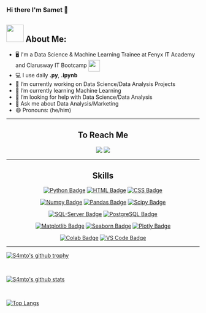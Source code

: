 ### Hi there I'm Samet 👋


## <img src="https://raw.githubusercontent.com/TheDudeThatCode/TheDudeThatCode/master/Assets/Developer.gif" width="45px"> About Me:
- 🖥️ I'm a Data Science & Machine Learning Trainee at Fenyx IT Academy and Clarusway IT Bootcamp 
      <a href="https://clarusway.com"><img align="center" src="https://coursereport-production.imgix.net/uploads/school/logo/1167/original/CW_3d_transparent2.png?w=200&h=200&dpr=1&q=75" width="30"></a>
- 💻 I use daily  **.py**, **.ipynb**
- 🔭 I’m currently working on Data Science/Data Analysis Projects
- 🌱 I’m currently learning Machine Learning
- 🤔 I’m looking for help with Data Science/Data Analysis
- 💬 Ask me about Data Analysis/Marketing
- 😄 Pronouns: (he/him)

---

<center>
  
## To Reach Me
[![](https://img.shields.io/badge/LinkedIn-0077B5?style=for-the-badge&logo=linkedin&logoColor=white)](https://www.linkedin.com/in/sametakyildiz)
[![](https://img.shields.io/badge/Gmail-D14836?style=for-the-badge&logo=gmail&logoColor=white)](mailto:sametakildiznl.0@gmail.com)
  
---
      
## Skills

[![Python Badge](https://img.shields.io/badge/Python-3776AB?style=for-the-badge&logo=python&logoColor=white)](#)
[![HTML Badge](https://img.shields.io/badge/HTML-239120?style=for-the-badge&logo=html5&logoColor=white)](#)
[![CSS Badge](https://img.shields.io/badge/CSS-239120?&style=for-the-badge&logo=css3&logoColor=white)](#)

[![Numpy Badge](https://img.shields.io/badge/-Numpy-013243?style=for-the-badge&logo=numpy&logoColor=white)](#)
[![Pandas Badge](https://img.shields.io/badge/-Pandas-130654?style=for-the-badge&logo=pandas&logoColor=white)](#)
[![Scipy Badge](https://img.shields.io/badge/-scipy-0054a6?style=for-the-badge&logo=scipy&logoColor=white)](#)

[![SQL-Server Badge](https://img.shields.io/badge/Microsoft_SQL_Server-CC2927?style=for-the-badge&logo=microsoft-sql-server&logoColor=white)](#)
[![PostgreSQL Badge](https://img.shields.io/badge/PostgreSQL-316192?style=for-the-badge&logo=postgresql&logoColor=white)](#)

[![Matplotlib Badge](https://img.shields.io/badge/-matplotlib-11557c?style=for-the-badge&logo=microstrategy&logoColor=white)](#)
[![Seaborn Badge](https://img.shields.io/badge/-seaborn-7db0bc?style=for-the-badge&logo=cesium&logoColor=white)](#)
[![Plotly Badge](https://img.shields.io/badge/Plotly-239120?style=for-the-badge&logo=plotly&logoColor=white)](#)

[![Colab Badge](https://img.shields.io/badge/Colab-F9AB00?style=for-the-badge&logo=googlecolab&color=white)](#)
[![VS Code Badge](https://img.shields.io/badge/Visual_Studio-5C2D91?style=for-the-badge&logo=visual%20studio&logoColor=white)](#)    
  
---

</center>

[![S4mto's github trophy](https://github-profile-trophy.vercel.app/?username=S4mto&row=1)](https://github.com/ryo-ma/github-profile-trophy)

<br>

[![S4mto's github stats](https://github-readme-stats.vercel.app/api?username=S4mto&theme=blue-green)](https://github.com/anuraghazra/github-readme-stats)

<br>

[![Top Langs](https://github-readme-stats.vercel.app/api/top-langs/?username=S4mto&theme=blue-green)](#)

